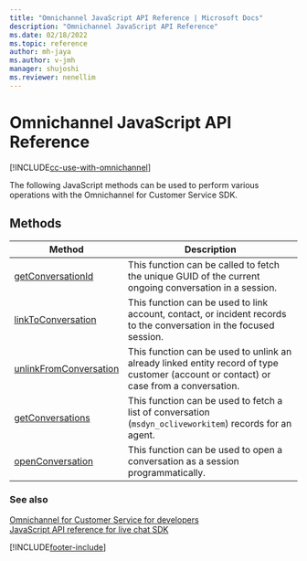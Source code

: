 ```yaml
---
title: "Omnichannel JavaScript API Reference | Microsoft Docs"
description: "Omnichannel JavaScript API Reference"
ms.date: 02/18/2022
ms.topic: reference
author: mh-jaya
ms.author: v-jmh
manager: shujoshi
ms.reviewer: nenellim
---
```

# Omnichannel JavaScript API Reference

[!INCLUDE[cc-use-with-omnichannel](../../includes/cc-use-with-omnichannel.md)]

The following JavaScript methods can be used to perform various operations with the Omnichannel for Customer Service SDK.

## Methods

| Method | Description |
|---------|-------------|
| [getConversationId](reference/methods/getConversationId.md) | This function can be called to fetch the unique GUID of the current ongoing conversation in a session.  |
| [linkToConversation](reference/methods/linkToConversation.md) | This function can be used to link account, contact, or incident records to the conversation in the focused session. |
| [unlinkFromConversation](reference/methods/unlinkFromConversation.md) | This function can be used to unlink an already linked entity record of type customer (account or contact) or case from a conversation. |
| [getConversations](reference/methods/getConversations.md) |This function can be used to fetch a list of conversation (`msdyn_ocliveworkitem`) records for an agent.  |
| [openConversation](reference/methods/openConversation.md) | This function can be used to open a conversation as a session programmatically.  |

### See also

[Omnichannel for Customer Service for developers](omnichannel-developer.md)  
[JavaScript API reference for live chat SDK](../../omnichannel-reference.md)  

[!INCLUDE[footer-include](../../includes/footer-banner.md)]

